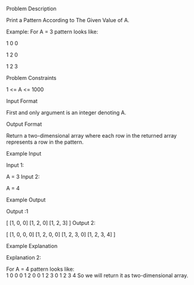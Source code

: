 Problem Description

Print a Pattern According to The Given Value of A.

Example: For A = 3 pattern looks like:

1 0 0

1 2 0

1 2 3



Problem Constraints

1 <= A <= 1000


Input Format

First and only argument is an integer denoting A.



Output Format

Return a two-dimensional array where each row in the returned array represents a row in the pattern.



Example Input

Input 1:

A = 3
Input 2:

A = 4


Example Output

Output :1

[
[1, 0, 0]
[1, 2, 0]
[1, 2, 3]
]
Output 2:

[
[1, 0, 0, 0]
[1, 2, 0, 0]
[1, 2, 3, 0]
[1, 2, 3, 4]
]


Example Explanation

Explanation 2:


For A = 4 pattern looks like:  
1 0 0 0
1 2 0 0
1 2 3 0
1 2 3 4
So we will return it as two-dimensional array.